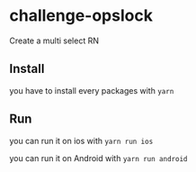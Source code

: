 # challenge-opslock
Create a multi select RN

## Install
you have to install every packages with `yarn`

## Run
you can run it on ios with `yarn run ios`

you can run it on Android with `yarn run android`